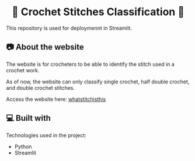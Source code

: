 <h1 align="center" id="title">🧶 Crochet Stitches Classification 🧶</h1>

<p id="description">This repository is used for deploymennt in Streamlit.</p>

<h2>📷 About the website</h2>
<p>The website is for crocheters to be able to identify the stitch used in a crochet work.</p>
<p>As of now, the website can only classify single crochet, half double crochet, and double crochet stitches.</p>

<p>Access the website here: <a href="https://whatstitchisthis.streamlit.app">whatstitchisthis</a></p>
  
<h2>💻 Built with</h2>

Technologies used in the project:

*   Python
*   Streamlit

